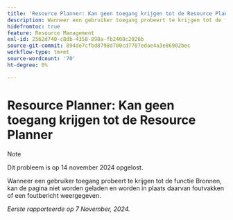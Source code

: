 ```yaml
---
title: 'Resource Planner: Kan geen toegang krijgen tot de Resource Planner'
description: Wanneer een gebruiker toegang probeert te krijgen tot de functie Bronnen, kan de pagina niet worden geladen en worden in plaats daarvan foutvakken of een foutbericht weergegeven.
hidefromtoc: true
feature: Resource Management
exl-id: 2562d740-c8db-4358-898a-fb2408c2026b
source-git-commit: 894de7cfbd8798d700cd7707edae4a3e86902bec
workflow-type: tm+mt
source-wordcount: '70'
ht-degree: 0%

---
```


# Resource Planner: Kan geen toegang krijgen tot de Resource Planner

>[!NOTE]
>
>Dit probleem is op 14 november 2024 opgelost.

Wanneer een gebruiker toegang probeert te krijgen tot de functie Bronnen, kan de pagina niet worden geladen en worden in plaats daarvan foutvakken of een foutbericht weergegeven.

_Eerste rapporteerde op 7 November, 2024._
